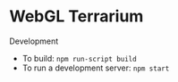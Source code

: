 # WebGL Terrarium #

Development

- To build: `npm run-script build`
- To run a development server: `npm start`